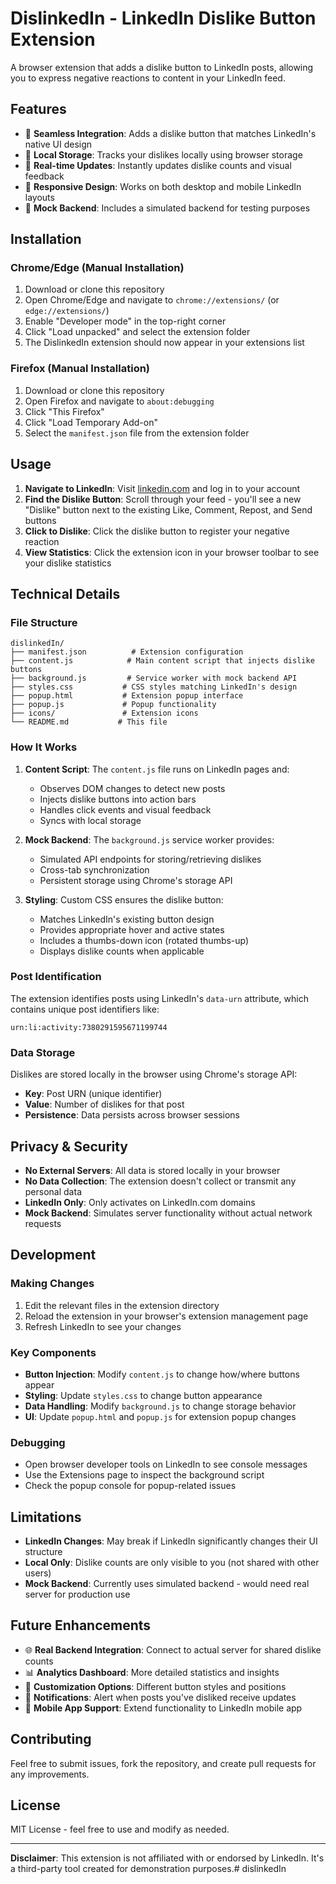 # DislinkedIn - LinkedIn Dislike Button Extension

A browser extension that adds a dislike button to LinkedIn posts, allowing you to express negative reactions to content in your LinkedIn feed.

## Features

- 🎯 **Seamless Integration**: Adds a dislike button that matches LinkedIn's native UI design
- 💾 **Local Storage**: Tracks your dislikes locally using browser storage
- 🔄 **Real-time Updates**: Instantly updates dislike counts and visual feedback
- 📱 **Responsive Design**: Works on both desktop and mobile LinkedIn layouts
- 🚀 **Mock Backend**: Includes a simulated backend for testing purposes

## Installation

### Chrome/Edge (Manual Installation)

1. Download or clone this repository
2. Open Chrome/Edge and navigate to `chrome://extensions/` (or `edge://extensions/`)
3. Enable "Developer mode" in the top-right corner
4. Click "Load unpacked" and select the extension folder
5. The DislinkedIn extension should now appear in your extensions list

### Firefox (Manual Installation)

1. Download or clone this repository
2. Open Firefox and navigate to `about:debugging`
3. Click "This Firefox"
4. Click "Load Temporary Add-on"
5. Select the `manifest.json` file from the extension folder

## Usage

1. **Navigate to LinkedIn**: Visit [linkedin.com](https://linkedin.com) and log in to your account
2. **Find the Dislike Button**: Scroll through your feed - you'll see a new "Dislike" button next to the existing Like, Comment, Repost, and Send buttons
3. **Click to Dislike**: Click the dislike button to register your negative reaction
4. **View Statistics**: Click the extension icon in your browser toolbar to see your dislike statistics

## Technical Details

### File Structure

```
dislinkedIn/
├── manifest.json          # Extension configuration
├── content.js            # Main content script that injects dislike buttons
├── background.js         # Service worker with mock backend API
├── styles.css           # CSS styles matching LinkedIn's design
├── popup.html           # Extension popup interface
├── popup.js             # Popup functionality
├── icons/               # Extension icons
└── README.md           # This file
```

### How It Works

1. **Content Script**: The `content.js` file runs on LinkedIn pages and:
   - Observes DOM changes to detect new posts
   - Injects dislike buttons into action bars
   - Handles click events and visual feedback
   - Syncs with local storage

2. **Mock Backend**: The `background.js` service worker provides:
   - Simulated API endpoints for storing/retrieving dislikes
   - Cross-tab synchronization
   - Persistent storage using Chrome's storage API

3. **Styling**: Custom CSS ensures the dislike button:
   - Matches LinkedIn's existing button design
   - Provides appropriate hover and active states
   - Includes a thumbs-down icon (rotated thumbs-up)
   - Displays dislike counts when applicable

### Post Identification

The extension identifies posts using LinkedIn's `data-urn` attribute, which contains unique post identifiers like:
```
urn:li:activity:7380291595671199744
```

### Data Storage

Dislikes are stored locally in the browser using Chrome's storage API:
- **Key**: Post URN (unique identifier)
- **Value**: Number of dislikes for that post
- **Persistence**: Data persists across browser sessions

## Privacy & Security

- **No External Servers**: All data is stored locally in your browser
- **No Data Collection**: The extension doesn't collect or transmit any personal data
- **LinkedIn Only**: Only activates on LinkedIn.com domains
- **Mock Backend**: Simulates server functionality without actual network requests

## Development

### Making Changes

1. Edit the relevant files in the extension directory
2. Reload the extension in your browser's extension management page
3. Refresh LinkedIn to see your changes

### Key Components

- **Button Injection**: Modify `content.js` to change how/where buttons appear
- **Styling**: Update `styles.css` to change button appearance
- **Data Handling**: Modify `background.js` to change storage behavior
- **UI**: Update `popup.html` and `popup.js` for extension popup changes

### Debugging

- Open browser developer tools on LinkedIn to see console messages
- Use the Extensions page to inspect the background script
- Check the popup console for popup-related issues

## Limitations

- **LinkedIn Changes**: May break if LinkedIn significantly changes their UI structure
- **Local Only**: Dislike counts are only visible to you (not shared with other users)
- **Mock Backend**: Currently uses simulated backend - would need real server for production use

## Future Enhancements

- 🌐 **Real Backend Integration**: Connect to actual server for shared dislike counts
- 📊 **Analytics Dashboard**: More detailed statistics and insights
- 🎨 **Customization Options**: Different button styles and positions
- 🔔 **Notifications**: Alert when posts you've disliked receive updates
- 📱 **Mobile App Support**: Extend functionality to LinkedIn mobile app

## Contributing

Feel free to submit issues, fork the repository, and create pull requests for any improvements.

## License

MIT License - feel free to use and modify as needed.

---

**Disclaimer**: This extension is not affiliated with or endorsed by LinkedIn. It's a third-party tool created for demonstration purposes.# dislinkedIn
